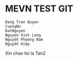 # MEVN TEST GIT

```
Dang Tran Quyen
CuongNv
DatNguyen
Nguyen Viet Long
Nguyễn Phương Nam
Nguyễn Hiệp
```

Xin chao toi la Tan2
